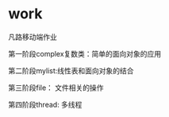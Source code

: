 # work
凡路移动端作业

第一阶段complex复数类：简单的面向对象的应用

第二阶段mylist:线性表和面向对象的结合

第三阶段file： 文件相关的操作

第四阶段thread: 多线程
